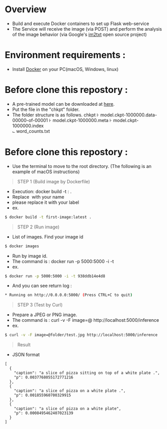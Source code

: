 # Overview
  - Build and execute Docker containers to set up Flask web-service
  - The Service will receive the image (via POST) and perform the analysis of the image behavior (via Google's [im2txt][tensorflow/models] open source project)

# Environment requirements :
  - Install [Docker][Docker-officeSite] on your PC(macOS, Windows, linux)

# Before clone this repostory :
  - A pre-trained model can be downloaded at [here][pre-trained].
  - Put the file in the "chkpt" folder.
  - The folder structure is as follows.
chkpt
⊦ model.ckpt-1000000.data-00000-of-00001
⊦ model.ckpt-1000000.meta
⊦ model.ckpt-1000000.index  
⨽ word_counts.txt

# Before clone this repostory :
  - Use the terminal to move to the root directory. (The following is an example of macOS instructions)
> STEP 1  (Build image by Dockerfile)
  - Execution: docker build -t <image name>:<tag> .
  - Replace <image name> with your name
  - <tag> please replace it with your label
  - ex. 
```sh
$ docker build -t first-image:latest .
```

> STEP 2  (Run image)
  - List of images. Find your image id
```sh
$ docker images
```
  - Run by image id.
  - The command is : docker run -p 5000:5000 -i -t <image id>
  - ex.
```sh
$ docker run -p 5000:5000 -i -t 938ddb14e4d8
```
  - And you can see return log :
```sh
* Running on http://0.0.0.0:5000/ (Press CTRL+C to quit)
```

> STEP 3  (Test by Curl)
  - Prepare a JPEG or PNG image.
  - The command is : curl -v -F image=@<image path> http://localhost:5000/inference
  - ex.
```sh
$ curl -v -F image=@folder/test.jpg http://localhost:5000/inference
```

> Result
   - JSON format
```
[
  {
    "caption": "a slice of pizza sitting on top of a white plate .", 
    "p": 0.0037768055172771216
  }, 
  {
    "caption": "a slice of pizza on a white plate .", 
    "p": 0.001855960700329915
  }, 
  {
    "caption": "a slice of pizza on a white plate", 
    "p": 0.0008495462407023139
  }
]
```

   [tensorflow/models]: <https://github.com/tensorflow/models>
   [Docker-officeSite]: <https://www.docker.com/>
   [pre-trained]: <https://ibm.ent.box.com/v/show-and-tell-pretrained>
